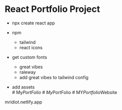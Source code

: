 # React Portfolio Project  

- npx create react app  

- npm
  - tailwind
  - react icons
- get custom fonts  

  - great vibes
  - raleway
  - add great vibes to tailwind config

- add assets  
#   M y _ P o r t F o l i o 
 
 #   M y _ P o r t F o l i o 
 
 #   M Y _ P o r t f o l i o _ W e b s i t e 

mridiot.netlify.app
 
 
